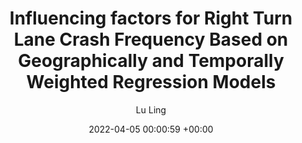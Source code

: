 ---
layout: post
title:  "Influencing factors for Right Turn Lane Crash Frequency Based on Geographically and Temporally Weighted Regression Models"
date:   2022-04-05 00:00:59 +00:00
image: images/safety.png
authors: Lu Ling, Wenbo Zhang, Jie Bao, Satish V. Ukkusuri
categories: research 
description: Geographically and Temporally modeling, Prediction and interpretation, Safety, Human Driver Behavior.
author: "Lu Ling"
venue: Under review
paper: (Under review for the  Accident Analysis & Prevention)
---